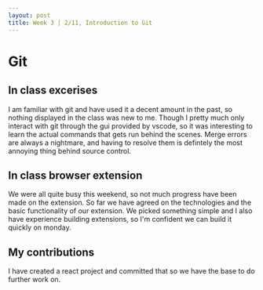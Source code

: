 ```yaml
---
layout: post
title: Week 3 | 2/11, Introduction to Git
---
```


# Git

## In class excerises
I am familiar with git and have used it a decent amount in the past, so nothing displayed in the class was new to me. Though I pretty much only interact with git through the gui provided by vscode, so it was interesting to learn the actual commands that gets run behind the scenes. Merge errors are always a nightmare, and having to resolve them is defintely the most annoying thing behind source control. 

## In class browser extension
We were all quite busy this weekend, so not much progress have been made on the extension. So far we have agreed on the technologies and the basic functionality of our extension. We picked something simple and I also have experience building extensions, so I'm confident we can build it quickly on monday. 

## My contributions
I have created a react project and committed that so we have the base to do further work on. 

